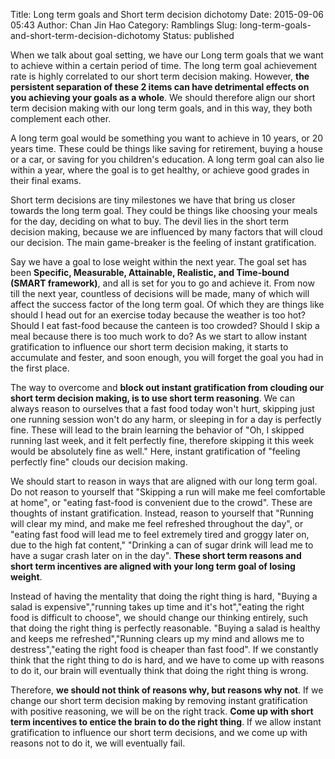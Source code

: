 Title: Long term goals and Short term decision dichotomy
Date: 2015-09-06 05:43
Author: Chan Jin Hao
Category: Ramblings
Slug: long-term-goals-and-short-term-decision-dichotomy
Status: published

When we talk about goal setting, we have our Long term goals that we want to achieve within a certain period of time. The long term goal achievement rate is highly correlated to our short term decision making. However, **the persistent separation of these 2 items can have detrimental effects on you achieving your goals as a whole**. We should therefore align our short term decision making with our long term goals, and in this way, they both complement each other.

A long term goal would be something you want to achieve in 10 years, or 20 years time. These could be things like saving for retirement, buying a house or a car, or saving for you children's education. A long term goal can also lie within a year, where the goal is to get healthy, or achieve good grades in their final exams.

Short term decisions are tiny milestones we have that bring us closer towards the long term goal. They could be things like choosing your meals for the day, deciding on what to buy. The devil lies in the short term decision making, because we are influenced by many factors that will cloud our decision. The main game-breaker is the feeling of instant gratification.

Say we have a goal to lose weight within the next year. The goal set has been **Specific, Measurable, Attainable, Realistic, and Time-bound (SMART framework)**, and all is set for you to go and achieve it. From now till the next year, countless of decisions will be made, many of which will affect the success factor of the long term goal. Of which they are things like should I head out for an exercise today because the weather is too hot? Should I eat fast-food because the canteen is too crowded? Should I skip a meal because there is too much work to do? As we start to allow instant gratification to influence our short term decision making, it starts to accumulate and fester, and soon enough, you will forget the goal you had in the first place.

The way to overcome and **block out instant gratification from clouding our short term decision making, is to use short term reasoning**. We can always reason to ourselves that a fast food today won't hurt, skipping just one running session won't do any harm, or sleeping in for a day is perfectly fine. These will lead to the brain learning the behavior of "Oh, I skipped running last week, and it felt perfectly fine, therefore skipping it this week would be absolutely fine as well." Here, instant gratification of "feeling perfectly fine" clouds our decision making.

We should start to reason in ways that are aligned with our long term goal. Do not reason to yourself that "Skipping a run will make me feel comfortable at home", or "eating fast-food is convenient due to the crowd". These are thoughts of instant gratification. Instead, reason to yourself that "Running will clear my mind, and make me feel refreshed throughout the day", or "eating fast food will lead me to feel extremely tired and groggy later on, due to the high fat content," "Drinking a can of sugar drink will lead me to have a sugar crash later on in the day". **These short term reasons and short term incentives are aligned with your long term goal of losing weight**.

Instead of having the mentality that doing the right thing is hard, "Buying a salad is expensive","running takes up time and it's hot","eating the right food is difficult to choose", we should change our thinking entirely, such that doing the right thing is perfectly reasonable. "Buying a salad is healthy and keeps me refreshed","Running clears up my mind and allows me to destress","eating the right food is cheaper than fast food". If we constantly think that the right thing to do is hard, and we have to come up with reasons to do it, our brain will eventually think that doing the right thing is wrong.

Therefore, **we should not think of reasons why, but reasons why not**. If we change our short term decision making by removing instant gratification with positive reasoning, we will be on the right track. **Come up with short term incentives to entice the brain to do the right thing**. If we allow instant gratification to influence our short term decisions, and we come up with reasons not to do it, we will eventually fail.
